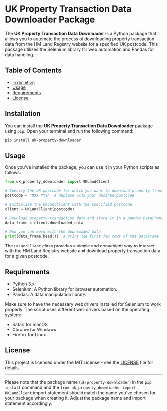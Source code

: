 # UK Property Transaction Data Downloader Package

The **UK Property Transaction Data Downloader** is a Python package that allows you to automate the process of downloading property transaction data from the HM Land Registry website for a specified UK postcode. This package utilizes the Selenium library for web automation and Pandas for data handling.

## Table of Contents

- [Installation](#installation)
- [Usage](#usage)
- [Requirements](#requirements)
- [License](#license)

## Installation

You can install the **UK Property Transaction Data Downloader** package using `pip`. Open your terminal and run the following command:

```bash
pip install uk-property-downloader
```

## Usage

Once you've installed the package, you can use it in your Python scripts as follows:

```python
from uk_property_downloader import UKLandClient

# Specify the UK postcode for which you want to download property transaction data
postcode = "XXX YYY"  # Replace with your desired postcode

# Initialize the UKLandClient with the specified postcode
client = UKLandClient(postcode)

# Download property transaction data and store it in a pandas DataFrame
data_frame = client.downloaded_data

# Now you can work with the downloaded data
print(data_frame.head())  # Print the first few rows of the DataFrame
```

The `UKLandClient` class provides a simple and convenient way to interact with the HM Land Registry website and download property transaction data for a given postcode.

## Requirements

- Python 3.x
- Selenium: A Python library for browser automation.
- Pandas: A data manipulation library.

Make sure to have the necessary web drivers installed for Selenium to work properly. The script uses different web drivers based on the operating system:
- Safari for macOS
- Chrome for Windows
- Firefox for Linux

## License

This project is licensed under the MIT License - see the [LICENSE](LICENSE) file for details.

---

Please note that the package name (`uk-property-downloader`) in the `pip install` command and the `from uk_property_downloader import UKLandClient` import statement should match the name you've chosen for your package when creating it. 
Adjust the package name and import statement accordingly.